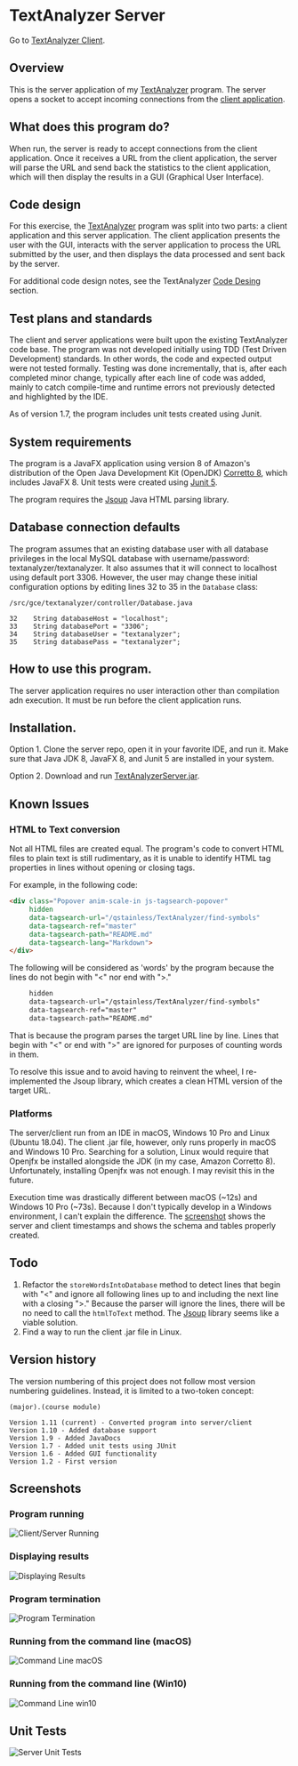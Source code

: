 # TextAnalyzer Server
Go to [TextAnalyzer Client](https://github.com/qstainless/TextAnalyzerClient).

## Overview
This is the server application of my [TextAnalyzer](https://github.com/qstainless/TextAnalyzer) program. The server opens a socket to accept incoming connections from the [client application](https://github.com/qstainless/TextAnalyzerClient).

## What does this program do?
When run, the server is ready to accept connections from the client application. Once it receives a URL from the client application, the server will parse the URL and send back the statistics to the client application, which will then display the results in a GUI (Graphical User Interface).

## Code design
For this exercise, the [TextAnalyzer](https://github.com/qstainless/TextAnalyzer) program was split into two parts: a client application and this server application. The client application presents the user with the GUI, interacts with the server application to process the URL submitted by the user, and then displays the data processed and sent back by the server.

For additional code design notes, see the TextAnalyzer [Code Desing](https://github.com/qstainless/TextAnalyzer#code-design) section.

## Test plans and standards
The client and server applications were built upon the existing TextAnalyzer code base. The program was not developed initially using TDD (Test Driven Development) standards. In other words, the code and expected output were not tested formally. Testing was done incrementally, that is, after each completed minor change, typically after each line of code was added, mainly to catch compile-time and runtime errors not previously detected and highlighted by the IDE.

As of version 1.7, the program includes unit tests created using Junit.

## System requirements
The program is a JavaFX application using version 8 of Amazon's distribution of the Open Java Development Kit (OpenJDK) [Corretto 8](https://aws.amazon.com/corretto/), which includes JavaFX 8. Unit tests were created using [Junit 5](https://github.com/junit-team/junit5/).

The program requires the [Jsoup](https://jsoup.org) Java HTML parsing library.

## Database connection defaults
The program assumes that an existing database user with all database privileges in the local MySQL database with username/password: textanalyzer/textanalyzer. It also assumes that it will connect to localhost using default port 3306. However, the user may change these initial configuration options by editing lines 32 to 35 in the `Database` class: 

```
/src/gce/textanalyzer/controller/Database.java

32    String databaseHost = "localhost";
33    String databasePort = "3306";
34    String databaseUser = "textanalyzer";
35    String databasePass = "textanalyzer";
```

## How to use this program.
The server application requires no user interaction other than compilation adn execution. It must be run before the client application runs.

## Installation.
Option 1. Clone the server repo, open it in your favorite IDE, and run it. Make sure that Java JDK 8, JavaFX 8, and Junit 5 are installed in your system.

Option 2. Download and run [TextAnalyzerServer.jar](https://github.com/qstainless/TextAnalyzerServer/tree/master/out/artifacts/TextAnalyzerServer).

## Known Issues
###  HTML to Text conversion
Not all HTML files are created equal. The program's code to convert HTML files to plain text is still rudimentary, as it is unable to identify HTML tag properties in lines without opening or closing tags.

For example, in the following code:

```html
<div class="Popover anim-scale-in js-tagsearch-popover"
     hidden
     data-tagsearch-url="/qstainless/TextAnalyzer/find-symbols"
     data-tagsearch-ref="master"
     data-tagsearch-path="README.md"
     data-tagsearch-lang="Markdown">
</div>
```

The following will be considered as 'words' by the program because the lines do not begin with "<" nor end with ">."

```html
     hidden
     data-tagsearch-url="/qstainless/TextAnalyzer/find-symbols"
     data-tagsearch-ref="master"
     data-tagsearch-path="README.md"
```

That is because the program parses the target URL line by line. Lines that begin with "<" or end with ">" are ignored for purposes of counting words in them. 

To resolve this issue and to avoid having to reinvent the wheel, I re-implemented the Jsoup library, which creates a clean HTML version of the target URL.

### Platforms
The server/client run from an IDE in macOS, Windows 10 Pro and Linux (Ubuntu 18.04). The client .jar file, however, only runs properly in macOS and Windows 10 Pro. Searching for a solution, Linux would require that Openjfx be installed alongside the JDK (in my case, Amazon Corretto 8). Unfortunately, installing Openjfx was not enough. I may revisit this in the future. 

Execution time was drastically different between macOS (~12s) and Windows 10 Pro (~73s). Because I don't typically develop in a Windows environment, I can't explain the difference. The [screenshot](#running-from-the-command-line-win10) shows the server and client timestamps and shows the schema and tables properly created. 

## Todo
1. Refactor the `storeWordsIntoDatabase` method to detect lines that begin with "<" and ignore all following lines up to and including the next line with a closing ">." Because the parser will ignore the lines, there will be no need to call the `htmlToText` method. The [Jsoup](https://jsoup.org/) library seems like a viable solution.
2. Find a way to run the client .jar file in Linux.

## Version history
The version numbering of this project does not follow most version numbering guidelines. Instead, it is limited to a two-token concept:

```(major).(course module)``` 

```
Version 1.11 (current) - Converted program into server/client
Version 1.10 - Added database support
Version 1.9 - Added JavaDocs
Version 1.7 - Added unit tests using JUnit
Version 1.6 - Added GUI functionality
Version 1.2 - First version
```

## Screenshots
### Program running
![Client/Server Running](Screenshots/TextAnalyzer-Screenshot-Server-Client-Results-Running.png)
### Displaying results
![Displaying Results](Screenshots/TextAnalyzer-Screenshot-Server-Client-Results.png)
### Program termination
![Program Termination](Screenshots/TextAnalyzer-Screenshot-Server-Client-Program-Exit.png)
### Running from the command line (macOS)
![Command Line macOS](Screenshots/TextAnalyzer-Screenshot-Command-Line.png)
### Running from the command line (Win10)
![Command Line win10](Screenshots/TextAnalyzer-Screenshot-Server-Client-Win10.png)

## Unit Tests
![Server Unit Tests](Screenshots/TextAnalyzer-Screenshot-Server-Unit-Tests.png)
